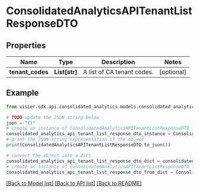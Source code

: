 # ConsolidatedAnalyticsAPITenantListResponseDTO


## Properties

Name | Type | Description | Notes
------------ | ------------- | ------------- | -------------
**tenant_codes** | **List[str]** | A list of CA tenant codes. | [optional] 

## Example

```python
from visier.sdk.api.consolidated_analytics.models.consolidated_analytics_api_tenant_list_response_dto import ConsolidatedAnalyticsAPITenantListResponseDTO

# TODO update the JSON string below
json = "{}"
# create an instance of ConsolidatedAnalyticsAPITenantListResponseDTO from a JSON string
consolidated_analytics_api_tenant_list_response_dto_instance = ConsolidatedAnalyticsAPITenantListResponseDTO.from_json(json)
# print the JSON string representation of the object
print(ConsolidatedAnalyticsAPITenantListResponseDTO.to_json())

# convert the object into a dict
consolidated_analytics_api_tenant_list_response_dto_dict = consolidated_analytics_api_tenant_list_response_dto_instance.to_dict()
# create an instance of ConsolidatedAnalyticsAPITenantListResponseDTO from a dict
consolidated_analytics_api_tenant_list_response_dto_from_dict = ConsolidatedAnalyticsAPITenantListResponseDTO.from_dict(consolidated_analytics_api_tenant_list_response_dto_dict)
```
[[Back to Model list]](../README.md#documentation-for-models) [[Back to API list]](../README.md#documentation-for-api-endpoints) [[Back to README]](../README.md)


